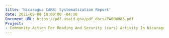 ```yaml
---
title: 'Nicaragua CARS: Systematization Report'
date: 2021-09-09 10:09:00 -04:00
Document URL: https://pdf.usaid.gov/pdf_docs/PA00WH83.pdf
Project:
- Community Action For Reading And Security (cars) Activity In Nicaragua
---
```



